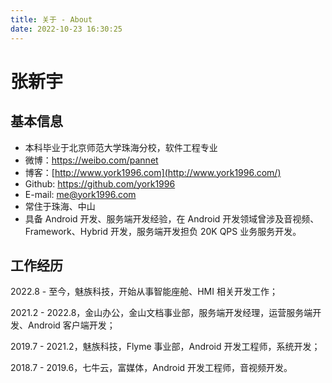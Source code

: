 ```yaml
---
title: 关于 - About
date: 2022-10-23 16:30:25
---
```


# 张新宇

## **基本信息**

- 本科毕业于北京师范大学珠海分校，软件工程专业
- 微博：https://weibo.com/pannet
- 博客：[http://www.york1996.com](http://www.york1996.com/)
- Github: https://github.com/york1996
- E-mail: [me@york1996.com](mailto:me@york1996.com)
- 常住于珠海、中山
- 具备 Android 开发、服务端开发经验，在 Android 开发领域曾涉及音视频、Framework、Hybrid 开发，服务端开发担负 20K QPS 业务服务开发。

## 工作经历

2022.8 - 至今，魅族科技，开始从事智能座舱、HMI 相关开发工作；

2021.2 - 2022.8，金山办公，金山文档事业部，服务端开发经理，运营服务端开发、Android 客户端开发；

2019.7 - 2021.2，魅族科技，Flyme 事业部，Android 开发工程师，系统开发；

2018.7 - 2019.6，七牛云，富媒体，Android 开发工程师，音视频开发。
